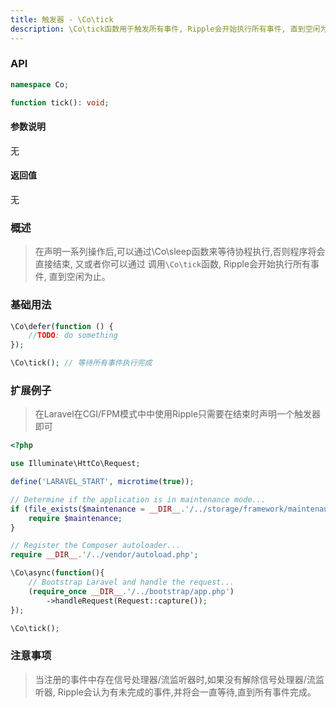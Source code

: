 ```yaml
---
title: 触发器 - \Co\tick
description: \Co\tick函数用于触发所有事件, Ripple会开始执行所有事件, 直到空闲为止。
---
```


### API

```php
namespace Co;

function tick(): void;
```

#### 参数说明

无

#### 返回值

无

### 概述

> 在声明一系列操作后,可以通过\Co\sleep函数来等待协程执行,否则程序将会直接结束, 又或者你可以通过
> 调用`\Co\tick`函数, Ripple会开始执行所有事件, 直到空闲为止。

### 基础用法

```php
\Co\defer(function () {
    //TODO: do something
});

\Co\tick(); // 等待所有事件执行完成
```

### 扩展例子

> 在Laravel在CGI/FPM模式中中使用Ripple只需要在结束时声明一个触发器即可

```php
<?php

use Illuminate\HttCo\Request;

define('LARAVEL_START', microtime(true));

// Determine if the application is in maintenance mode...
if (file_exists($maintenance = __DIR__.'/../storage/framework/maintenance.php')) {
    require $maintenance;
}

// Register the Composer autoloader...
require __DIR__.'/../vendor/autoload.php';

\Co\async(function(){
    // Bootstrap Laravel and handle the request...
    (require_once __DIR__.'/../bootstrap/app.php')
        ->handleRequest(Request::capture());
});

\Co\tick();
```

### 注意事项

> 当注册的事件中存在信号处理器/流监听器时,如果没有解除信号处理器/流监听器, Ripple会认为有未完成的事件,并将会一直等待,直到所有事件完成。
